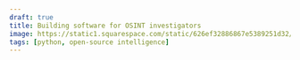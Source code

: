 ```yaml
---
draft: true
title: Building software for OSINT investigators
image: https://static1.squarespace.com/static/626ef32886867e5389251d32/t/63dc482e74a3835e27c77019/1717426082757/
tags: [python, open-source intelligence]
---
```

